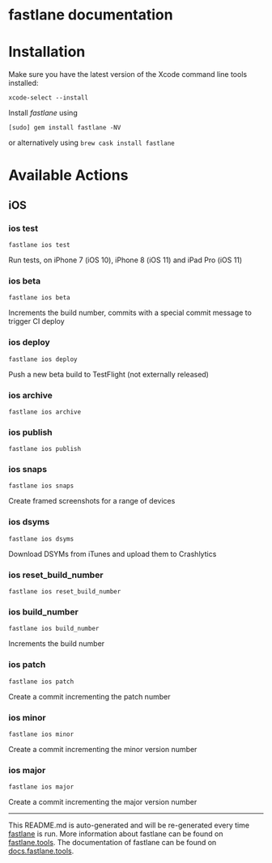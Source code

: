 fastlane documentation
================
# Installation

Make sure you have the latest version of the Xcode command line tools installed:

```
xcode-select --install
```

Install _fastlane_ using
```
[sudo] gem install fastlane -NV
```
or alternatively using `brew cask install fastlane`

# Available Actions
## iOS
### ios test
```
fastlane ios test
```
Run tests, on iPhone 7 (iOS 10), iPhone 8 (iOS 11) and iPad Pro (iOS 11)
### ios beta
```
fastlane ios beta
```
Increments the build number, commits with a special commit message to trigger CI deploy
### ios deploy
```
fastlane ios deploy
```
Push a new beta build to TestFlight (not externally released)
### ios archive
```
fastlane ios archive
```

### ios publish
```
fastlane ios publish
```

### ios snaps
```
fastlane ios snaps
```
Create framed screenshots for a range of devices
### ios dsyms
```
fastlane ios dsyms
```
Download DSYMs from iTunes and upload them to Crashlytics
### ios reset_build_number
```
fastlane ios reset_build_number
```

### ios build_number
```
fastlane ios build_number
```
Increments the build number
### ios patch
```
fastlane ios patch
```
Create a commit incrementing the patch number
### ios minor
```
fastlane ios minor
```
Create a commit incrementing the minor version number
### ios major
```
fastlane ios major
```
Create a commit incrementing the major version number

----

This README.md is auto-generated and will be re-generated every time [fastlane](https://fastlane.tools) is run.
More information about fastlane can be found on [fastlane.tools](https://fastlane.tools).
The documentation of fastlane can be found on [docs.fastlane.tools](https://docs.fastlane.tools).
